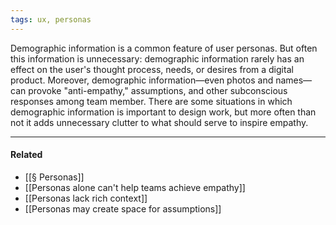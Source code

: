 ```yaml
---
tags: ux, personas
---
```


Demographic information is a common feature of user personas. But often this information is unnecessary: demographic information rarely has an effect on the user's thought process, needs, or desires from a digital product. Moreover, demographic information—even photos and names—can provoke "anti-empathy," assumptions, and other subconscious responses among team member. There are some situations in which demographic information is important to design work, but more often than not it adds unnecessary clutter to what should serve to inspire empathy.

---

#### Related

- [[§ Personas]]
- [[Personas alone can't help teams achieve empathy]]
- [[Personas lack rich context]]
- [[Personas may create space for assumptions]]

